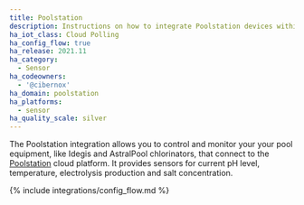 ```yaml
---
title: Poolstation
description: Instructions on how to integrate Poolstation devices within Home Assistant.
ha_iot_class: Cloud Polling
ha_config_flow: true
ha_release: 2021.11
ha_category:
  - Sensor
ha_codeowners:
  - '@cibernox'
ha_domain: poolstation
ha_platforms:
  - sensor
ha_quality_scale: silver
---
```


The Poolstation integration allows you to control and monitor your your pool equipment, like Idegis and AstralPool chlorinators, that connect to the [Poolstation](https://poolstation.net) cloud platform.
It provides sensors for current pH level, temperature, electrolysis production and salt concentration.

{% include integrations/config_flow.md %}
